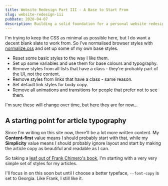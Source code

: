 ```yaml
---
title: Website Redesign Part III - A Base to Start From
slug: website-redesign-iii
pubDate: 2020-04-07
description: Building a solid foundation for a personal website redesign. Technical setup, tooling choices, and development workflow for modern web projects.
---
```


I'm trying to keep the CSS as minimal as possible here, but I do want a decent blank slate to work from. So I've normalised browser styles with [normalize.css](https://necolas.github.io/normalize.css/) and set up some of my own base styles.

- Reset some basic styles to the way I like them.
- Set up some variables and use them for base colours and typography.
- Remove styles from all lists that have a class - they're probably part of the UI, not the content.
- Remove styles from links that have a class - same reason.
- Set default link styles for body copy.
- Remove all animations and transitions for people that prefer not to see them.

I'm sure these will change over time, but here they are for now...

<script src="https://gist.github.com/dannysmith/dc8930ee00a9c47588b096b74870f27b.js"></script>

<script src="https://gist.github.com/dannysmith/3e4d15914c9b809b447bb7e7538ae545.js"></script>

## A starting point for article typography

Since I'm writing on this site now, there'll be a lot more written content. My **Content-first** value means I should probably start with that, while my **Simplicity** value means I should probably ignore layout and start by making the article copy as beautiful and readable as I can.

So taking a [leaf out of Frank Chimero's book](https://frankchimero.com/blog/2020/redesign-this-design/), I'm starting with a very very simple set of styles for my articles.

<script src="https://gist.github.com/dannysmith/0cdf7bde3a20a9453d47c20155ba1d82.js"></script>

I'll focus in on this soon but until I choose a better typeface, `--font-copy` is set to Georgia. Like Frank, I still like it.
